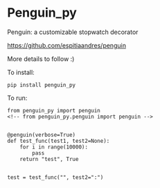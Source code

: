 # Penguin_py

Penguin: a customizable stopwatch decorator

https://github.com/espitiaandres/penguin

More details to follow :)

To install:

`pip install penguin_py`

To run:

```
from penguin_py import penguin
<!-- from penguin_py.penguin import penguin -->


@penguin(verbose=True)
def test_func(test1, test2=None):
    for i in range(10000):
        pass
    return "test", True


test = test_func("", test2=":")
```
